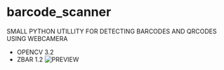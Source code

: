 # barcode_scanner


SMALL PYTHON UTILLITY FOR DETECTING BARCODES AND QRCODES USING WEBCAMERA

- OPENCV 3.2
- ZBAR 1.2
![PREVIEW](https://www.dropbox.com/s/cc84ftpbe7wgx1n/Screenshot%20from%202017-05-01%2009-14-42.png?dl=0)

